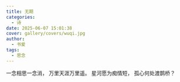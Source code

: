 ```yaml
---
title: 无期
categories:
  - 诗
date: 2025-06-07 15:01:38
cover: gallery/covers/wuqi.jpg
author:
  - 书爱
tags:
  - 思念
---
```


一念相思一念消，
万里天涯万里遥。
星河愿为痴情短，
孤心何处渡鹊桥？
